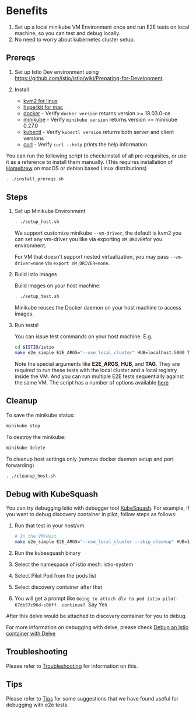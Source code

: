 # Benefits

1. Set up a local minikube VM Environment once and run E2E tests on local machine, so you can test and debug locally.
1. No need to worry about kubernetes cluster setup.

## Prereqs

1. Set up Istio Dev environment using <https://github.com/istio/istio/wiki/Preparing-for-Development>.

1. Install
    - [kvm2 for linux](https://www.linux-kvm.org/page/Main_Page)
    - [hyperkit for mac](https://github.com/kubernetes/minikube/blob/master/docs/drivers.md#hyperkit-driver)
    - [docker](https://docs.docker.com/) - Verify `docker version` returns version >= 18.03.0-ce
    - [minikube](https://kubernetes.io/docs/tasks/tools/install-minikube/) - Verify `minikube version` returns version >= minikube 0.27.0
    - [kubectl](https://kubernetes.io/docs/tasks/tools/install-kubectl) - Verify `kubectl version` returns both server and client versions
    - [curl](https://curl.haxx.se/) - Verify `curl --help` prints the help information.

You can run the following script to check/install of all pre-requisites, or use it as a reference to install them manually.
(This requires installation of [Homebrew](https://brew.sh) on macOS or debian based Linux distributions)

```bash
. ./install_prereqs.sh
```

## Steps

1. Set up Minikube Environment

    ```bash
    . ./setup_host.sh
    ```

    We support customize minikube `--vm-driver`, the default is kvm2 you can set any vm-driver you like via exporting `VM_DRIVER`for you environment.

    For VM that doesn't support nested virtualization, you may pass `--vm-driver=none` via `export VM_DRIVER=none`.

1. Build istio images

    Build images on your host machine:

    ```bash
    . ./setup_test.sh
    ```

    Minikube reuses the Docker daemon on your host machine to access images.

1. Run tests!

    You can issue test commands on your host machine.
    E.g.

    ```bash
    cd $ISTIO/istio
    make e2e_simple E2E_ARGS="--use_local_cluster" HUB=localhost:5000 TAG=e2e
    ```

    Note the special arguments like **E2E_ARGS**, **HUB**, and **TAG**. They are required to run these tests with the local cluster and a local registry inside the VM. And you can run multiple E2E tests sequentially against the same VM.
    The script has a number of options available [here](../../README.md#options-for-e2e-tests)

## Cleanup

To save the minikube status:

```bash
minikube stop
```

To destroy the minikube:

```bash
minikube delete
```

To cleanup host settings only (remove docker daemon setup and port forwarding)

```bash
. ./cleanup_host.sh
```

## Debug with KubeSquash

You can try debugging Istio with debugger tool [KubeSquash](https://github.com/solo-io/kubesquash).
For example, if you want to debug discovery container in pilot, follow steps as follows:

1. Run that test in your host/vm.

    ```bash
    # In the VM/Host
    make e2e_simple E2E_ARGS="--use_local_cluster --skip_cleanup" HUB=10.10.0.2:5000 TAG=e2e
    ```

1. Run the kubesquash binary

1. Select the namespace of istio mesh: istio-system

1. Select Pilot Pod from the pods list

1. Select discovery container after that

1. You will get a prompt like `Going to attach dlv to pod istio-pilot-67db57c96d-c86ff. continue?`. Say Yes

After this delve would be attached to discovery container for you to debug.

For more information on debugging with delve, please check [Debug an Istio container with Delve](https://github.com/istio/istio/wiki/Using-the-Code-Base#debug-an-istio-container-with-delve)

## Troubleshooting

Please refer to [Troubleshooting](./Troubleshooting.md) for information on this.

## Tips

Please refer to [Tips](../Tips.md) for some suggestions that we have found useful for debugging with e2e tests.
